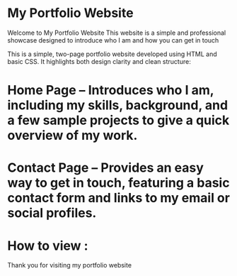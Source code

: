 # My Portfolio Website
Welcome to My Portfolio Website  This website is a simple and professional showcase designed to introduce who I am and how you can get in touch

This is a simple, two-page portfolio website developed using HTML and basic CSS. It highlights both design clarity and clean structure:

# Home Page – Introduces who I am, including my skills, background, and a few sample projects to give a quick overview of my work.

# Contact Page – Provides an easy way to get in touch, featuring a basic contact form and links to my email or social profiles.
# How to view :

Thank you for visiting my portfolio website
